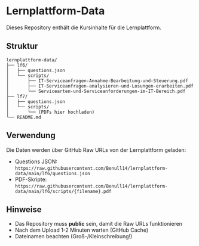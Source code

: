 # Lernplattform-Data

Dieses Repository enthält die Kursinhalte für die Lernplattform.

## Struktur

```
lernplattform-data/
├── lf6/
│   ├── questions.json
│   └── scripts/
│       ├── IT-Serviceanfragen-Annahme-Bearbeitung-und-Steuerung.pdf
│       ├── IT-Serviceanfragen-analysieren-und-Losungen-erarbeiten.pdf
│       └── Servicearten-und-Serviceanforderungen-im-IT-Bereich.pdf
├── lf7/
│   ├── questions.json
│   └── scripts/
│       └── (PDFs hier hochladen)
└── README.md
```

## Verwendung

Die Daten werden über GitHub Raw URLs von der Lernplattform geladen:

- Questions JSON: `https://raw.githubusercontent.com/Benull14/lernplattform-data/main/lf6/questions.json`
- PDF-Skripte: `https://raw.githubusercontent.com/Benull14/lernplattform-data/main/lf6/scripts/{filename}.pdf`

## Hinweise

- Das Repository muss **public** sein, damit die Raw URLs funktionieren
- Nach dem Upload 1-2 Minuten warten (GitHub Cache)
- Dateinamen beachten (Groß-/Kleinschreibung!)
